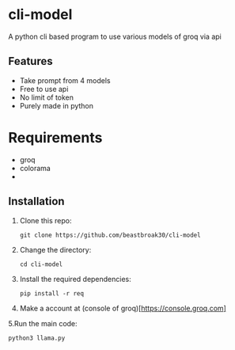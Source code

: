 # cli-model
A python cli based program to use various  models of groq via api 
## Features 
- Take prompt from 4 models
- Free to use api
- No limit of token
- Purely made in python

# **Requirements**
- groq
- colorama
- 
## Installation
1. Clone this repo:
   ```shell
   git clone https://github.com/beastbroak30/cli-model
   ```
2. Change the directory:
   ```shell
   cd cli-model
   ```
3. Install the required dependencies:
   ```shell
   pip install -r req
   ```
4. Make a account at (console of groq)[https://console.groq.com]

5.Run the main code:
   ```shell 
   python3 llama.py
```
